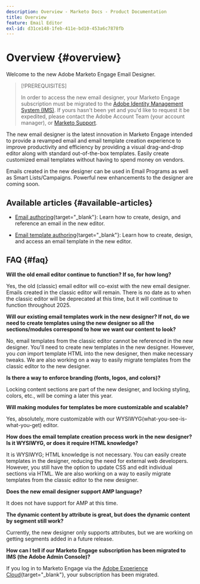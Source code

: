 ```yaml
---
description: Overview - Marketo Docs - Product Documentation
title: Overview
feature: Email Editor
exl-id: d31ce148-1feb-411e-bd10-453a6c7878fb
---
```

# Overview {#overview}

Welcome to the new Adobe Marketo Engage Email Designer.

>[!PREREQUISITES]
>
>In order to access the new email designer, your Marketo Engage subscription must be migrated to the [Adobe Identity Management System (IMS)](https://experienceleague.adobe.com/en/docs/marketo/using/product-docs/administration/marketo-with-adobe-identity/adobe-identity-management-overview). If yours hasn't been yet and you'd like to request it be expedited, please contact the Adobe Account Team (your account manager), or [Marketo Support](https://nation.marketo.com/t5/support/ct-p/Support).

The new email designer is the latest innovation in Marketo Engage intended to provide a revamped email and email template creation experience to improve productivity and efficiency by providing a visual drag-and-drop editor along with standard out-of-the-box templates. Easily create customized email templates without having to spend money on vendors. 

Emails created in the new designer can be used in Email Programs as well as Smart Lists/Campaigns. Powerful new enhancements to the designer are coming soon.

## Available articles {#available-articles}

* [Email authoring](/help/marketo/product-docs/email-marketing/email-designer/email-authoring.md){target="_blank"}: Learn how to create, design, and reference an email in the new editor.

* [Email template authoring](/help/marketo/product-docs/email-marketing/email-designer/email-template-authoring.md){target="_blank"}: Learn how to create, design, and access an email template in the new editor.

## FAQ {#faq}

**Will the old email editor continue to function? If so, for how long?**

Yes, the old (classic) email editor will co-exist with the new email designer. Emails created in the classic editor will remain. There is no date as to when the classic editor will be deprecated at this time, but it will continue to function throughout 2025.

**Will our existing email templates work in the new designer? If not, do we need to create templates using the new designer so all the sections/modules correspond to how we want our content to look?**

No, email templates from the classic editor cannot be referenced in the new designer. You'll need to create new templates in the new designer. However, you _can_ import template HTML into the new designer, then make necessary tweaks. We are also working on a way to easily migrate templates from the classic editor to the new designer.

**Is there a way to enforce branding (fonts, logos, and colors)?**

Locking content sections are part of the new designer, and locking styling, colors, etc., will be coming a later this year.

**Will making modules for templates be more customizable and scalable?**

Yes, absolutely, more customizable with our WYSIWYG(what-you-see-is-what-you-get) editor.

**How does the email template creation process work in the new designer? Is it WYSIWYG, or does it require HTML knowledge?**

It is WYSIWYG; HTML knowledge is not necessary. You can easily create
templates in the designer, reducing the need for external web developers. However, you still have the option to update CSS and edit individual sections via HTML. We are also working on a way to easily migrate templates from the classic editor to the new designer.

**Does the new email designer support AMP language?**

It does not have support for AMP at this time.

**The dynamic content by attribute is great, but does the dynamic content by segment still work?**

Currently, the new designer only supports attributes, but we are working on getting segments added in a future release.

**How can I tell if our Marketo Engage subscription has been migrated to IMS (the Adobe Admin Console)?**

If you log in to Marketo Engage via the [Adobe Experience Cloud](https://experiencecloud.adobe.com/){target="_blank"}, your subscription has been migrated.
